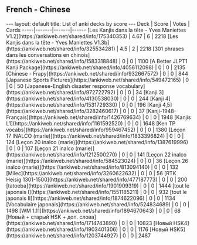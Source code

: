 <h2>French  -  Chinese</h2>
---
layout: default
title: List of anki decks by score
---
Deck | Score | Votes | Cards
-----|-------|-------|------
[Les Kanjis dans la tête - Yves Maniettes V1.2](https://ankiweb.net/shared/info/175340353) | 4.67 | 6 | 2218
[Les Kanjis dans la tête - Yves Maniettes V1.3b](https://ankiweb.net/shared/info/325534281) | 4.5 | 2 | 2218
[301 phrases dans les conversations en chinois](https://ankiweb.net/shared/info/1583318848) | 0 | 0 | 1100
[A Better JLPT1 Kanji Package](https://ankiweb.net/shared/info/4056112098) | 0 | 0 | 2135
[Chinese - Frapy](https://ankiweb.net/shared/info/932667572) | 0 | 0 | 844
[Japanese Sports Pictures](https://ankiweb.net/shared/info/549472165) | 0 | 0 | 50
[Japanese-English disaster response vocabulary](https://ankiweb.net/shared/info/972722792) | 0 | 0 | 34
[Kanji 3](https://ankiweb.net/shared/info/4130538030) | 0 | 0 | 244
[Kanji 4](https://ankiweb.net/shared/info/1531729330) | 0 | 0 | 196
[Kanji 4,5](https://ankiweb.net/shared/info/3282460617) | 0 | 0 | 37
[Kanji-1948-Français](https://ankiweb.net/shared/info/1426769634) | 0 | 0 | 1948
[Kanjis L1](https://ankiweb.net/shared/info/1161592520) | 0 | 0 | 1648
[Ken TP vocabs](https://ankiweb.net/shared/info/959467452) | 0 | 0 | 1380
[Leçon 17 INALCO (marie)](https://ankiweb.net/shared/info/1833396824) | 0 | 0 | 124
[Leçon 20 inalco (marie)](https://ankiweb.net/shared/info/1387619996) | 0 | 0 | 107
[Leçon 21 inalco (marie)](https://ankiweb.net/shared/info/1212500270) | 0 | 0 | 141
[Leçon 22 inalco (marie)](https://ankiweb.net/shared/info/584523024) | 0 | 0 | 36
[Leçon 26 inalco (marie)](https://ankiweb.net/shared/info/813094140) | 0 | 0 | 132
[Milec](https://ankiweb.net/shared/info/3260622632) | 0 | 0 | 56
[RTK Heisig 1301-1500](https://ankiweb.net/shared/info/477187773) | 0 | 0 | 200
[tatoeba](https://ankiweb.net/shared/info/1901909319) | 0 | 0 | 1444
[tout le japonais I](https://ankiweb.net/shared/info/1551185211) | 0 | 0 | 932
[tout le japonais II](https://ankiweb.net/shared/info/1874622096) | 0 | 0 | 1134
[Vocabulaire japonais](https://ankiweb.net/shared/info/524834689) | 0 | 0 | 1498
[WM 1.11](https://ankiweb.net/shared/info/1894670643) | 0 | 0 | 68
[Новый + старый HSK + доп. слова](https://ankiweb.net/shared/info/1714743890) | 0 | 0 | 10823
[Новый HSK4](https://ankiweb.net/shared/info/1903401306) | 0 | 0 | 1176
[Новый HSK5](https://ankiweb.net/shared/info/1203744927) | 0 | 0 | 2487
